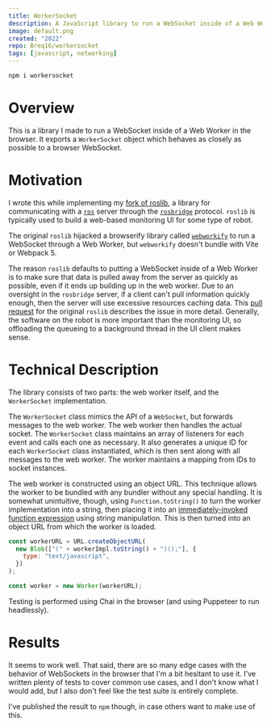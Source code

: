 ```yaml
---
title: WorkerSocket
description: A JavaScript library to run a WebSocket inside of a Web Worker.
image: default.png
created: "2022"
repo: Breq16/workersocket
tags: [javascript, networking]
---
```


```bash
npm i workersocket
```

# Overview

This is a library I made to run a WebSocket inside of a Web Worker in the browser. It exports a `WorkerSocket` object which behaves as closely as possible to a browser WebSocket.

# Motivation

I wrote this while implementing my [fork of roslib](https://github.com/Breq16/roslib/), a library for communicating with a [`ros`](https://www.ros.org/) server through the [`rosbridge`](http://wiki.ros.org/rosbridge_suite) protocol. `roslib` is typically used to build a web-based monitoring UI for some type of robot.

The original `roslib` hijacked a browserify library called [`webworkify`](https://github.com/browserify/webworkify) to run a WebSocket through a Web Worker, but `webworkify` doesn't bundle with Vite or Webpack 5.

The reason `roslib` defaults to putting a WebSocket inside of a Web Worker is to make sure that data is pulled away from the server as quickly as possible, even if it ends up building up in the web worker. Due to an oversight in the `rosbridge` server, if a client can't pull information quickly enough, then the server will use excessive resources caching data. This [pull request](https://github.com/RobotWebTools/roslibjs/pull/317) for the original `roslib` describes the issue in more detail. Generally, the software on the robot is more important than the monitoring UI, so offloading the queueing to a background thread in the UI client makes sense.

# Technical Description

The library consists of two parts: the web worker itself, and the `WorkerSocket` implementation.

The `WorkerSocket` class mimics the API of a `WebSocket`, but forwards messages to the web worker. The web worker then handles the actual socket. The `WorkerSocket` class maintains an array of listeners for each event and calls each one as necessary. It also generates a unique ID for each `WorkerSocket` class instantiated, which is then sent along with all messages to the web worker. The worker maintains a mapping from IDs to socket instances.

The web worker is constructed using an object URL. This technique allows the worker to be bundled with any bundler without any special handling. It is somewhat unintuitive, though, using `Function.toString()` to turn the worker implementation into a string, then placing it into an [immediately-invoked function expression](https://developer.mozilla.org/en-US/docs/Glossary/IIFE) using string manipulation. This is then turned into an object URL from which the worker is loaded.

```js
const workerURL = URL.createObjectURL(
  new Blob(["(" + workerImpl.toString() + ")();"], {
    type: "text/javascript",
  })
);

const worker = new Worker(workerURL);
```

Testing is performed using Chai in the browser (and using Puppeteer to run headlessly).

# Results

It seems to work well. That said, there are so many edge cases with the behavior of WebSockets in the browser that I'm a bit hesitant to use it. I've written plenty of tests to cover common use cases, and I don't know what I would add, but I also don't feel like the test suite is entirely complete.

I've published the result to `npm` though, in case others want to make use of this.
